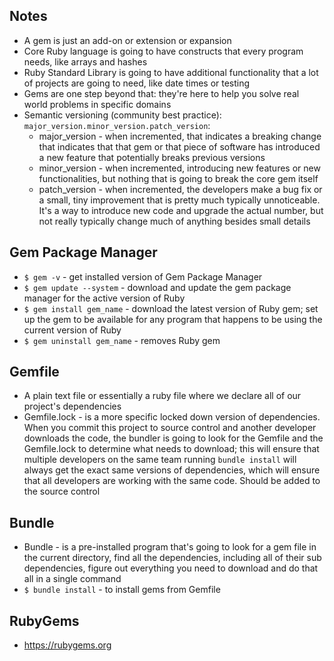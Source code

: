 ## Notes
* A gem is just an add-on or extension or expansion
* Core Ruby language is going to have constructs that every program needs, like arrays and hashes
* Ruby Standard Library is going to have additional functionality that a lot of projects are going to need, like date times or testing
* Gems are one step beyond that: they're here to help you solve real world problems in specific domains
* Semantic versioning (community best practice): `major_version.minor_version.patch_version`:
  * major_version - when incremented, that indicates a breaking change that indicates that that gem or that piece of software has introduced a new feature that potentially breaks previous versions
  * minor_version - when incremented, introducing new features or new functionalities, but nothing that is going to break the core gem itself
  * patch_version - when incremented, the developers make a bug fix or a small, tiny improvement that is pretty much typically unnoticeable. It's a way to introduce new code and upgrade the actual number, but not really typically change much of anything besides small details

## Gem Package Manager
* `$ gem -v` - get installed version of Gem Package Manager
* `$ gem update --system` - download and update the gem package manager for the active version of Ruby
* `$ gem install gem_name` - download the latest version of Ruby gem; set up the gem to be available for any program that happens to be using the current version of Ruby
* `$ gem uninstall gem_name` - removes Ruby gem

## Gemfile
* A plain text file or essentially a ruby file where we declare all of our project's dependencies
* Gemfile.lock - is a more specific locked down version of dependencies. When you commit this project to source control and another developer downloads the code, the bundler is going to look for the Gemfile and the Gemfile.lock to determine what needs to download; this will ensure that multiple developers on the same team running `bundle install` will always get the exact same versions of dependencies, which will ensure that all developers are working with the same code. Should be added to the source control

## Bundle
* Bundle - is a pre-installed program that's going to look for a gem file in the current directory, find all the dependencies, including all of their sub dependencies, figure out everything you need to download and do that all in a single command
* `$ bundle install` - to install gems from Gemfile

## RubyGems
* https://rubygems.org
